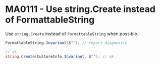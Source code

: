 # MA0111 - Use string.Create instead of FormattableString

Use `string.Create` instead of `FormattableString` when possible.

````c#
FormattableString.Invariant($""); // report diagnostic

// ok
string.Create(CultureInfo.Invariant, $""); // ok
````
